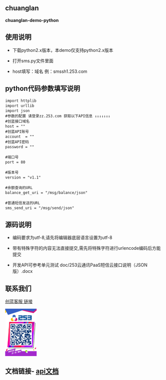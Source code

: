 ## chuanglan

**chuanglan-demo-python**

## 使用说明

- 下载python2.x版本，本demo仅支持python2.x版本

- 打开sms.py文件里面

- host填写：域名 例：smssh1.253.com

## python代码参数填写说明

```
import httplib
import urllib
import json
#参数的配置 请登录zz.253.com 获取以下API信息 ↓↓↓↓↓↓↓
#创蓝接口域名
host = "" 
#创蓝API账号
account  = ""
#创蓝API密码
password = ""

#端口号
port = 80

#版本号
version = "v1.1"

#余额查询的URL
balance_get_uri = "/msg/balance/json"

#普通短信发送的URL
sms_send_uri = "/msg/send/json" 
```
## 源码说明 

- 编码要求为utf-8,请先将编辑器底层语言设置为utf-8

- 带有特殊字符的内容无法直接提交,需先将特殊字符进行urlencode编码后方能提交

- 开发API可参考单元测试 doc/253云通讯PaaS短信云接口说明（JSON版）.docx



## 联系我们


[创蓝客服 链接](https://kefu253.udesk.cn/im_client/?web_plugin_id=47820={"name":"github"})


<img src="doc/kefu.jpg" width="20%" alt="创蓝客服"/>



## 文档链接- [api文档](https://www.253.com/#/document/api_doc/zz)

